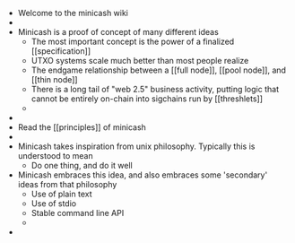 - Welcome to the minicash wiki
-
- Minicash is a proof of concept of many different ideas
	- The most important concept is the power of a finalized [[specification]]
	- UTXO systems scale much better than most people realize
	- The endgame relationship between a [[full node]], [[pool node]], and [[thin node]]
	- There is a long tail of "web 2.5" business activity, putting logic that cannot be entirely on-chain into sigchains run by [[threshlets]]
	-
-
- Read the [[principles]] of minicash
-
- Minicash takes inspiration from unix philosophy. Typically this is understood to mean
	- Do one thing, and do it well
- Minicash embraces this idea, and also embraces some 'secondary' ideas from that philosophy
	- Use of plain text
	- Use of stdio
	- Stable command line API
	-
-
